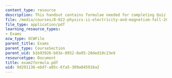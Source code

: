 ```yaml
---
content_type: resource
description: This handout contains formulae needed for completing Quiz 2.
file: /media/courses/8-022-physics-ii-electricity-and-magnetism-fall-2004/9d291136ebd7a05c6fa5309a845916a2_exam2formula.pdf
file_type: application/pdf
learning_resource_types:
- Exams
ocw_type: OCWFile
parent_title: Exams
parent_type: CourseSection
parent_uid: b1b93926-b03e-8952-0a95-28ded10c23e9
resourcetype: Document
title: exam2formula.pdf
uid: 9d291136-ebd7-a05c-6fa5-309a845916a2
---
```

